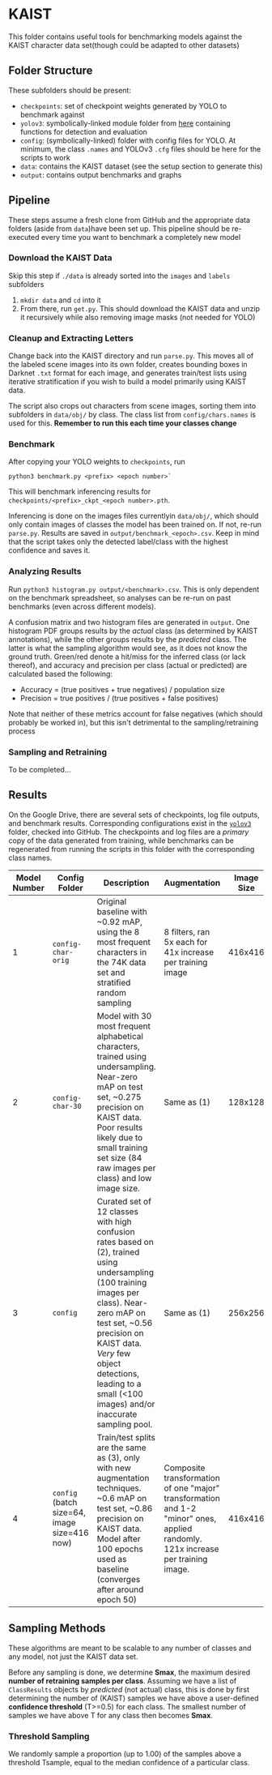 # KAIST

This folder contains useful tools for benchmarking models against the KAIST character data set(though could be adapted to other datasets)

## Folder Structure

These subfolders should be present:

* `checkpoints`: set of checkpoint weights generated by YOLO to benchmark against
* `yolov3`: symbolically-linked module folder from [here](../yolov3/yolov3) containing functions for detection and evaluation
* `config`: (symbolically-linked) folder with config files for YOLO. At minimum, the class `.names` and YOLOv3 `.cfg` files should be here for the scripts to work
* `data`: contains the KAIST dataset (see the setup section to generate this)
* `output`: contains output benchmarks and graphs

## Pipeline

These steps assume a fresh clone from GitHub and the appropriate data folders (aside from `data`)have been set up. This pipeline should be re-executed every time you want to benchmark a completely new model

### Download the KAIST Data

Skip this step if `./data` is already sorted into the `images` and `labels` subfolders

1. `mkdir data` and `cd` into it
2. From there, run `get.py`. This should download the KAIST data and unzip it recursively while also removing image masks (not needed for YOLO)

### Cleanup and Extracting Letters

Change back into the KAIST directory and run `parse.py`. This moves all of the labeled scene images into its own folder, creates bounding boxes in Darknet `.txt` format for each image, and generates train/test lists using iterative stratification if you wish to build a model primarily using KAIST data.

The script also crops out characters from scene images, sorting them into subfolders in `data/obj/` by class. The class list from `config/chars.names` is used for this. **Remember to run this each time your classes change**

### Benchmark

After copying your YOLO weights to `checkpoints`, run
```
python3 benchmark.py <prefix> <epoch number>`
```

This will benchmark inferencing results for `checkpoints/<prefix>_ckpt_<epoch number>.pth`.

Inferencing is done on the images files  currentlyin `data/obj/`, which should only contain images of classes the model has been trained on. If not, re-run `parse.py`. Results are saved in `output/benchmark_<epoch>.csv`. Keep in mind that the script takes only the detected label/class with the highest confidence and saves it.

### Analyzing Results

Run `python3 histogram.py output/<benchmark>.csv`. This is only dependent on the benchmark spreadsheet, so analyses can be re-run on past benchmarks (even across different models).

A confusion matrix and two histogram files are generated in `output`. One histogram PDF groups results by the *actual* class (as determined by KAIST annotations), while the other groups results by the *predicted* class. The latter is what the sampling algorithm would see, as it does not know the ground truth. Green/red denote a hit/miss for the inferred class (or lack thereof), and accuracy and precision per class (actual or predicted) are calculated based the following:

* Accuracy = (true positives + true negatives) / population size
* Precision = true positives / (true positives + false positives)

Note that neither of these metrics account for false negatives (which should probably be worked in), but this isn't detrimental to the sampling/retraining process


### Sampling and Retraining

To be completed...


## Results

On the Google Drive, there are several sets of checkpoints, log file outputs, and benchmark results. Corresponding configurations exist in the [`yolov3`](../yolov3) folder, checked into GitHub. The checkpoints and log files are a *primary* copy of the data generated from training, while benchmarks can be regenerated from running the scripts in this folder with the corresponding class names.

Model Number | Config Folder | Description | Augmentation | Image Size | Batch Size
------------ | ------------- | ----------- | ------------ | ---------- | --------
1 | `config-char-orig` | Original baseline with ~0.92 mAP, using the 8 most frequent characters in the 74K data set and stratified random sampling | 8 filters, ran 5x each for 41x increase per training image | 416x416 | 64
2 | `config-char-30` | Model with 30 most frequent alphabetical characters, trained using undersampling. Near-zero mAP on test set, ~0.275 precision on KAIST data. Poor results likely due to small training set size (84 raw images per class) and low image size. | Same as (1) | 128x128 | 16
3 | `config` | Curated set of 12 classes with high confusion rates based on (2), trained using undersampling (100 training images per class). Near-zero mAP on test set, ~0.56 precision on KAIST data. *Very* few object detections, leading to a small (<100 images) and/or inaccurate sampling pool.  | Same as (1) | 256x256 | 32
4 | `config` (batch size=64, image size=416 now) | Train/test splits are the same as (3), only with new augmentation techniques. ~0.6 mAP on test set, ~0.86 precision on KAIST data. Model after 100 epochs used as baseline (converges after around epoch 50) | Composite transformation of one "major" transformation and 1-2 "minor" ones, applied randomly. 121x increase per training image. | 416x416 | 64

## Sampling Methods

These algorithms are meant to be scalable to any number of classes and any model, not just the KAIST data set. 

Before any sampling is done, we determine **Smax**, the maximum desired **number of retraining samples per class**. Assuming we have a list of `ClassResults` objects by *predicted* (not actual) class, this is done by first determining the number of (KAIST) samples we have above a user-defined **confidence threshold** (T>=0.5) for each class. The smallest number of samples we have above T for any class then becomes **Smax**.

### Threshold Sampling

We randomly sample a proportion (up to 1.00) of the samples above a threshold Tsample, equal to the median confidence of a particular class. 